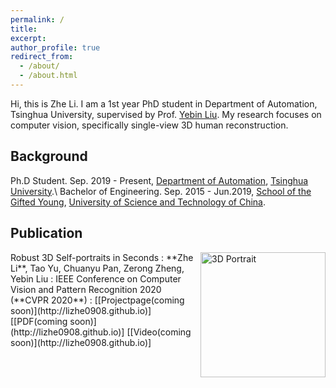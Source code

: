 ```yaml
---
permalink: /
title: 
excerpt: 
author_profile: true
redirect_from: 
  - /about/
  - /about.html
---
```


Hi, this is Zhe Li. I am a 1st year PhD student in Department of Automation, Tsinghua University, supervised by Prof. [Yebin Liu](http://www.liuyebin.com/). My research focuses on computer vision, specifically single-view 3D human reconstruction.

## Background

Ph.D Student. Sep. 2019 - Present, [Department of Automation](http://www.au.tsinghua.edu.cn/publish/auen/index.html), [Tsinghua University](https://www.tsinghua.edu.cn/publish/thu2018en/index.html).\\
Bachelor of Engineering. Sep. 2015 - Jun.2019, [School of the Gifted Young](http://en.scgy.ustc.edu.cn/), [University of Science and Technology of China](http://en.ustc.edu.cn/).

## Publication

<img align="right" src="https://lizhe0908.github.io/images/cvpr2020.jpg" alt="3D Portrait" style="width: 200px"/>
Robust 3D Self-portraits in Seconds
: **Zhe Li**, Tao Yu, Chuanyu Pan, Zerong Zheng, Yebin Liu
: IEEE Conference on Computer Vision and Pattern Recognition 2020 (**CVPR 2020**)
: [[Projectpage(coming soon)](http://lizhe0908.github.io)]  [[PDF(coming soon)](http://lizhe0908.github.io)]  [[Video(coming soon)](http://lizhe0908.github.io)]

